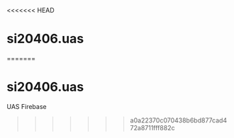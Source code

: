 <<<<<<< HEAD
# si20406.uas
=======
# si20406.uas
UAS Firebase
>>>>>>> a0a22370c070438b6bd877cad472a8711fff882c
